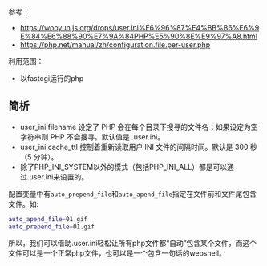 参考：
- https://wooyun.js.org/drops/user.ini%E6%96%87%E4%BB%B6%E6%9E%84%E6%88%90%E7%9A%84PHP%E5%90%8E%E9%97%A8.html
- https://php.net/manual/zh/configuration.file.per-user.php

利用范围：  
- 以fastcgi运行的php

## 简析
- user_ini.filename 设定了 PHP 会在每个目录下搜寻的文件名；如果设定为空字符串则 PHP 不会搜寻。默认值是 .user.ini。
- user_ini.cache_ttl 控制着重新读取用户 INI 文件的间隔时间。默认是 300 秒（5 分钟）。
- 除了PHP_INI_SYSTEM以外的模式（包括PHP_INI_ALL）都是可以通过.user.ini来设置的。

配置变量中有`auto_prepend_file`和`auto_apend_file`指定在文件前和文件尾包含文件。如:
```bash
auto_apend_file=01.gif
auto_prepend_file=01.gif
```
所以，我们可以借助.user.ini轻松让所有php文件都“自动”包含某个文件，而这个文件可以是一个正常php文件，也可以是一个包含一句话的webshell。